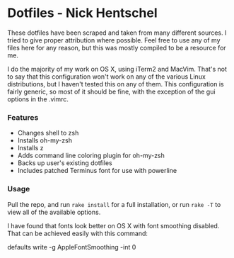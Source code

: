 # Dotfiles - Nick Hentschel #

These dotfiles have been scraped and taken from many different sources. I tried to give proper attribution where possible. Feel free to use any of my files here for any reason, but this was mostly compiled to be a resource for me.

I do the majority of my work on OS X, using iTerm2 and MacVim. That's not to say that this configuration won't work on any of the various Linux distributions, but I haven't tested this on any of them. This configuration is fairly generic, so most of it should be fine, with the exception of the gui options in the .vimrc. 

### Features ###

- Changes shell to zsh
- Installs oh-my-zsh
- Installs z
- Adds command line coloring plugin for oh-my-zsh
- Backs up user's existing dotfiles
- Includes patched Terminus font for use with powerline

### Usage ###

Pull the repo, and run `rake install` for a full installation, or run `rake -T` to view all of the available options.

I have found that fonts look better on OS X with font smoothing disabled. That can be achieved easily with this command:

  defaults write -g AppleFontSmoothing -int 0
